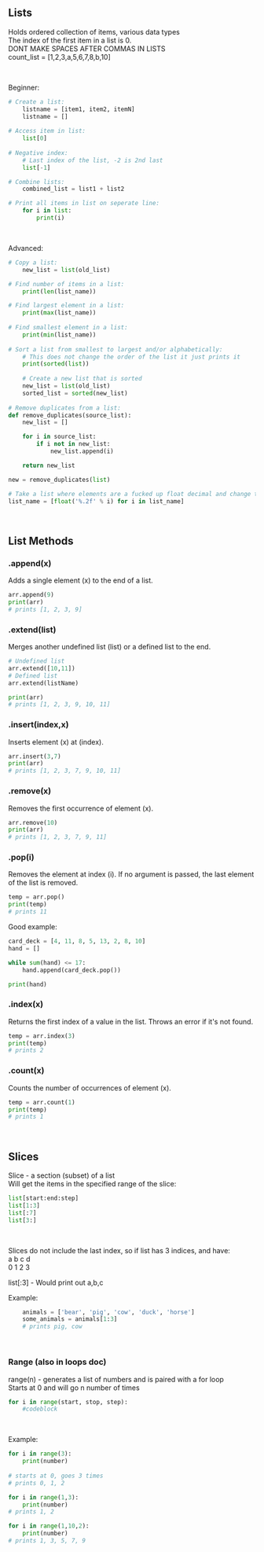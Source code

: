 ## Lists
Holds ordered collection of items, various data types<br>
The index of the first item in a list is 0.<br>
DONT MAKE SPACES AFTER COMMAS IN LISTS<br>
count_list = [1,2,3,a,5,6,7,8,b,10]

<br>

Beginner:
```python
# Create a list:
    listname = [item1, item2, itemN]
    listname = []
    
# Access item in list:
    list[0]
    
# Negative index:
    # Last index of the list, -2 is 2nd last
    list[-1]

# Combine lists:
    combined_list = list1 + list2

# Print all items in list on seperate line:
    for i in list:
        print(i)
```

<br>

Advanced:
```python
# Copy a list:
    new_list = list(old_list)

# Find number of items in a list:
    print(len(list_name))

# Find largest element in a list:
    print(max(list_name))
    
# Find smallest element in a list:
    print(min(list_name))
    
# Sort a list from smallest to largest and/or alphabetically:
    # This does not change the order of the list it just prints it
    print(sorted(list))
    
    # Create a new list that is sorted
    new_list = list(old_list)
    sorted_list = sorted(new_list)
    
# Remove duplicates from a list:
def remove_duplicates(source_list):
    new_list = []

    for i in source_list:
        if i not in new_list:
            new_list.append(i)

    return new_list

new = remove_duplicates(list)

# Take a list where elements are a fucked up float decimal and change to 2 decimals while still remaining a float type
list_name = [float('%.2f' % i) for i in list_name]
```

<br>

## List Methods

### .append(x)
Adds a single element (x) to the end of a list.
```python
arr.append(9)   
print(arr) 
# prints [1, 2, 3, 9]
```

### .extend(list)
Merges another undefined list (list) or a defined list to the end.
```python
# Undefined list
arr.extend([10,11])
# Defined list
arr.extend(listName)

print(arr) 
# prints [1, 2, 3, 9, 10, 11]
```

### .insert(index,x)
Inserts element (x) at (index).
```python
arr.insert(3,7)
print(arr) 
# prints [1, 2, 3, 7, 9, 10, 11]
```

### .remove(x)
Removes the first occurrence of element (x).
```python
arr.remove(10)  
print(arr) 
# prints [1, 2, 3, 7, 9, 11]
```

### .pop(i)
Removes the element at index (i). If no argument is passed, the last element of the list is removed.
```python
temp = arr.pop()
print(temp)
# prints 11
```

Good example:
```python
card_deck = [4, 11, 8, 5, 13, 2, 8, 10]
hand = []

while sum(hand) <= 17:
    hand.append(card_deck.pop())

print(hand)
```

### .index(x)
Returns the first index of a value in the list. Throws an error if it's not found.
```python
temp = arr.index(3)
print(temp)
# prints 2
```

### .count(x)
Counts the number of occurrences of element (x).
```python
temp = arr.count(1)
print(temp)
# prints 1
```

<br>

## Slices
Slice - a section (subset) of a list<br>
Will get the items in the specified range of the slice:
```python
list[start:end:step]
list[1:3]
list[:7]
list[3:]
```

<br>

Slices do not include the last index, so if list has 3 indices, and have:<br>
a	b	c	d<br>
0	1	2	3

list[:3] - Would print out a,b,c

Example:
```python
	animals = ['bear', 'pig', 'cow', 'duck', 'horse']
	some_animals = animals[1:3]
	# prints pig, cow
```

<br>

### Range (also in loops doc)
range(n) - generates a list of numbers and is paired with a for loop<br>
Starts at 0 and will go n number of times

```python
for i in range(start, stop, step):
    #codeblock
```

<br>

Example:
```python
for i in range(3):
    print(number)
    
# starts at 0, goes 3 times
# prints 0, 1, 2

for i in range(1,3):
    print(number)
# prints 1, 2

for i in range(1,10,2):
    print(number)
# prints 1, 3, 5, 7, 9
```

<br>



